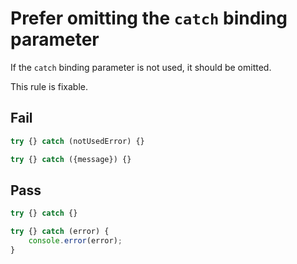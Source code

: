 # Prefer omitting the `catch` binding parameter

If the `catch` binding parameter is not used, it should be omitted.

This rule is fixable.

## Fail

```js
try {} catch (notUsedError) {}
```

```js
try {} catch ({message}) {}
```

## Pass

```js
try {} catch {}
```

```js
try {} catch (error) {
	console.error(error);
}
```
